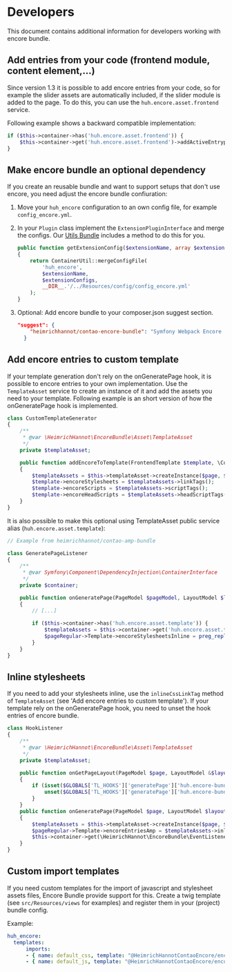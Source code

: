 # Developers

This document contains additional information for developers working with encore bundle.

## Add entries from your code (frontend module, content element,...)

Since version 1.3 it is possible to add encore entries from your code, so for example the slider assets are automatically included, if the slider module is added to the page. To do this, you can use the `huh.encore.asset.frontend` service.

Following example shows a backward compatible implementation: 

```php
if ($this->container->has('huh.encore.asset.frontend')) {
    $this->container->get('huh.encore.asset.frontend')->addActiveEntrypoint('contao-slick-bundle');
}
```

## Make encore bundle an optional dependency

If you create an reusable bundle and want to support setups that don't use encore, you need adjust the encore bundle confiuration:

1. Move your `huh_encore` configuration to an own config file, for example `config_encore.yml`.

1. In your `Plugin` class implement the `ExtensionPluginInterface` and merge the configs. Our [Utils Bundle](https://github.com/heimrichhannot/contao-utils-bundle) includes a method to do this for you. 

    ```php
    public function getExtensionConfig($extensionName, array $extensionConfigs, ContainerBuilder $container)
    {
        return ContainerUtil::mergeConfigFile(
            'huh_encore',
            $extensionName,
            $extensionConfigs,
            __DIR__.'/../Resources/config/config_encore.yml'
        );
    }
    ```

1. Optional: Add encore bundle to your composer.json suggest section.

    ```json
    "suggest": {
        "heimrichhannot/contao-encore-bundle": "Symfony Webpack Encore integration for Contao.",
      }
    ``` 

## Add encore entries to custom template

If your template generation don't rely on the onGeneratePage hook, it is possible to encore entries to your own implementation. Use the `TemplateAsset` service to create an instance of it and add the assets you need to your template. Following example is an short version of how the onGeneratePage hook is implemented.

```php
class CustomTemplateGenerator 
{
    /**
     * @var \HeimrichHannot\EncoreBundle\Asset\TemplateAsset
     */
    private $templateAsset;

    public function addEncoreToTemplate(FrontendTemplate $template, \Contao\PageModel $page, \Contao\LayoutModel $layout)
    {
        $templateAssets = $this->templateAsset->createInstance($page, $layout);
        $template->encoreStylesheets = $templateAssets->linkTags();
        $template->encoreScripts = $templateAssets->scriptTags();
        $template->encoreHeadScripts = $templateAssets->headScriptTags();
    }
}
```

It is also possible to make this optional using TemplateAsset public service alias (`huh.encore.asset.template`):

```php
// Example from heimrichhannot/contao-amp-bundle

class GeneratePageListener
{
    /**
     * @var Symfony\Component\DependencyInjection\ContainerInterface
     */
    private $container;

    public function onGeneratePage(PageModel $pageModel, LayoutModel $layout, PageRegular $pageRegular): void
    {
        // [...]
        
        if ($this->container->has('huh.encore.asset.template')) {
            $templateAssets = $this->container->get('huh.encore.asset.template')->createInstance($pageModel, $layout);
            $pageRegular->Template->encoreStylesheetsInline = preg_replace('/@charset ".*?";/m', '', $templateAssets->inlineCssLinkTag());
        }
    }
}
```

## Inline stylesheets

If you need to add your stylesheets inline, use the `inlineCssLinkTag` method of `TemplateAsset` (see 'Add encore entries to custom template'). If your template rely on the onGeneratePage hook, you need to unset the hook entries of encore bundle.

```php
class HookListener 
{
    /**
     * @var \HeimrichHannot\EncoreBundle\Asset\TemplateAsset
     */
    private $templateAsset;

    public function onGetPageLayout(PageModel $page, LayoutModel &$layout, PageRegular $pageRegular)
    {
        if (isset($GLOBALS['TL_HOOKS']['generatePage']['huh.encore-bundle'])) {
            unset($GLOBALS['TL_HOOKS']['generatePage']['huh.encore-bundle']);
        }
    }
    public function onGeneratePage(PageModel $page, LayoutModel $layout, PageRegular $pageRegular) 
    {
        $templateAssets = $this->templateAsset->createInstance($page, $layout, $encoreField);
        $pageRegular->Template->encoreEntriesAmp = $templateAssets->inlineCssLinkTag();
        $this->container->get(\HeimrichHannot\EncoreBundle\EventListener\GeneratePageListener::class)->cleanGlobalArrays();
    }
}
```

## Custom import templates

If you need custom templates for the import of javascript and stylesheet assets files, Encore Bundle provide support for this. 
Create a twig template (see `src/Resources/views` for examples) and register them in your (project) bundle config.

Example:

```yaml
huh_encore:
  templates:
      imports:
      - { name: default_css, template: "@HeimrichHannotContaoEncore/encore_css_imports.html.twig" }
      - { name: default_js, template: "@HeimrichHannotContaoEncore/encore_js_imports.html.twig" }
```